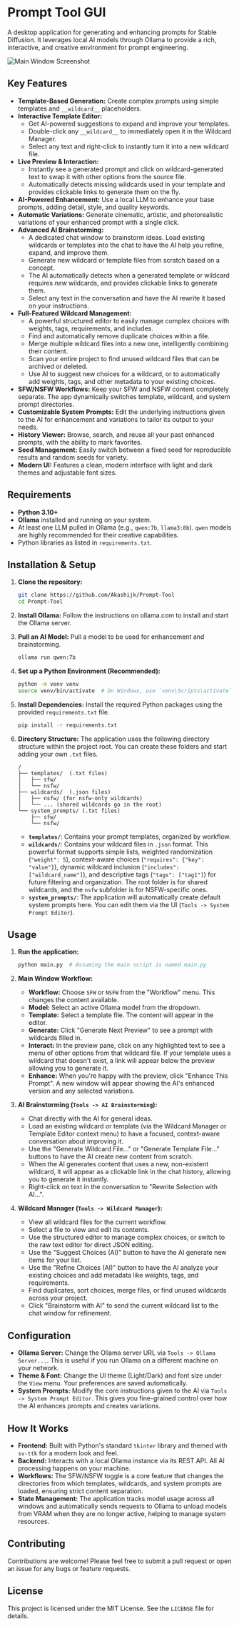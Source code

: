 # Prompt Tool GUI

A desktop application for generating and enhancing prompts for Stable Diffusion. It leverages local AI models through Ollama to provide a rich, interactive, and creative environment for prompt engineering.

![Main Window Screenshot](assets/screenshot_main.png) <!-- Placeholder: Add a real screenshot here -->

## Key Features

*   **Template-Based Generation:** Create complex prompts using simple templates and `__wildcard__` placeholders.
*   **Interactive Template Editor:**
    *   Get AI-powered suggestions to expand and improve your templates.
    *   Double-click any `__wildcard__` to immediately open it in the Wildcard Manager.
    *   Select any text and right-click to instantly turn it into a new wildcard file.
*   **Live Preview & Interaction:**
    *   Instantly see a generated prompt and click on wildcard-generated text to swap it with other options from the source file.
    *   Automatically detects missing wildcards used in your template and provides clickable links to generate them on the fly.
*   **AI-Powered Enhancement:** Use a local LLM to enhance your base prompts, adding detail, style, and quality keywords.
*   **Automatic Variations:** Generate cinematic, artistic, and photorealistic variations of your enhanced prompt with a single click.
*   **Advanced AI Brainstorming:**
    *   A dedicated chat window to brainstorm ideas. Load existing wildcards or templates into the chat to have the AI help you refine, expand, and improve them.
    *   Generate new wildcard or template files from scratch based on a concept.
    *   The AI automatically detects when a generated template or wildcard requires *new* wildcards, and provides clickable links to generate them.
    *   Select any text in the conversation and have the AI rewrite it based on your instructions.
*   **Full-Featured Wildcard Management:**
    *   A powerful structured editor to easily manage complex choices with weights, tags, requirements, and includes.
    *   Find and automatically remove duplicate choices within a file.
    *   Merge multiple wildcard files into a new one, intelligently combining their content.
    *   Scan your entire project to find unused wildcard files that can be archived or deleted.
    *   Use AI to suggest new choices for a wildcard, or to automatically add weights, tags, and other metadata to your existing choices.
*   **SFW/NSFW Workflows:** Keep your SFW and NSFW content completely separate. The app dynamically switches template, wildcard, and system prompt directories.
*   **Customizable System Prompts:** Edit the underlying instructions given to the AI for enhancement and variations to tailor its output to your needs.
*   **History Viewer:** Browse, search, and reuse all your past enhanced prompts, with the ability to mark favorites.
*   **Seed Management:** Easily switch between a fixed seed for reproducible results and random seeds for variety.
*   **Modern UI:** Features a clean, modern interface with light and dark themes and adjustable font sizes.

## Requirements

*   **Python 3.10+**
*   **Ollama** installed and running on your system.
*   At least one LLM pulled in Ollama (e.g., `qwen:7b`, `llama3:8b`). `qwen` models are highly recommended for their creative capabilities.
*   Python libraries as listed in `requirements.txt`.

## Installation & Setup

1.  **Clone the repository:**
    ```bash
    git clone https://github.com/Akashijk/Prompt-Tool
    cd Prompt-Tool
    ```

2.  **Install Ollama:**
    Follow the instructions on ollama.com to install and start the Ollama server.

3.  **Pull an AI Model:**
    Pull a model to be used for enhancement and brainstorming.
    ```bash
    ollama run qwen:7b
    ```

4.  **Set up a Python Environment (Recommended):**
    ```bash
    python -m venv venv
    source venv/bin/activate  # On Windows, use `venv\Scripts\activate`
    ```

5.  **Install Dependencies:**
    Install the required Python packages using the provided `requirements.txt` file.
    ```bash
    pip install -r requirements.txt
    ```

6.  **Directory Structure:**
    The application uses the following directory structure within the project root. You can create these folders and start adding your own `.txt` files.
    ```
    /
    ├── templates/  (.txt files)
    │   ├── sfw/
    │   └── nsfw/
    ├── wildcards/  (.json files)
    │   ├── nsfw/ (for nsfw-only wildcards)
    │   └── ... (shared wildcards go in the root)
    └── system_prompts/ (.txt files)
        ├── sfw/
        └── nsfw/
    ```
    *   **`templates/`**: Contains your prompt templates, organized by workflow.
    *   **`wildcards/`**: Contains your wildcard files in `.json` format. This powerful format supports simple lists, weighted randomization (`"weight": 5`), context-aware choices (`"requires": {"key": "value"}`), dynamic wildcard inclusion (`"includes": ["wildcard_name"]`), and descriptive tags (`"tags": ["tag1"]`) for future filtering and organization. The root folder is for shared wildcards, and the `nsfw` subfolder is for NSFW-specific ones.
    *   **`system_prompts/`**: The application will automatically create default system prompts here. You can edit them via the UI (`Tools -> System Prompt Editor`).

## Usage

1.  **Run the application:**
    ```bash
    python main.py  # Assuming the main script is named main.py
    ```

2.  **Main Window Workflow:**
    *   **Workflow:** Choose `SFW` or `NSFW` from the "Workflow" menu. This changes the content available.
    *   **Model:** Select an active Ollama model from the dropdown.
    *   **Template:** Select a template file. The content will appear in the editor.
    *   **Generate:** Click "Generate Next Preview" to see a prompt with wildcards filled in.
    *   **Interact:** In the preview pane, click on any highlighted text to see a menu of other options from that wildcard file. If your template uses a wildcard that doesn't exist, a link will appear below the preview allowing you to generate it.
    *   **Enhance:** When you're happy with the preview, click "Enhance This Prompt". A new window will appear showing the AI's enhanced version and any selected variations.

3.  **AI Brainstorming (`Tools -> AI Brainstorming`):**
    *   Chat directly with the AI for general ideas.
    *   Load an existing wildcard or template (via the Wildcard Manager or Template Editor context menu) to have a focused, context-aware conversation about improving it.
    *   Use the "Generate Wildcard File..." or "Generate Template File..." buttons to have the AI create new content from scratch.
    *   When the AI generates content that uses a new, non-existent wildcard, it will appear as a clickable link in the chat history, allowing you to generate it instantly.
    *   Right-click on text in the conversation to "Rewrite Selection with AI...".

4.  **Wildcard Manager (`Tools -> Wildcard Manager`):**
    *   View all wildcard files for the current workflow.
    *   Select a file to view and edit its contents.
    *   Use the structured editor to manage complex choices, or switch to the raw text editor for direct JSON editing.
    *   Use the "Suggest Choices (AI)" button to have the AI generate new items for your list.
    *   Use the "Refine Choices (AI)" button to have the AI analyze your existing choices and add metadata like weights, tags, and requirements.
    *   Find duplicates, sort choices, merge files, or find unused wildcards across your project.
    *   Click "Brainstorm with AI" to send the current wildcard list to the chat window for refinement.

## Configuration

*   **Ollama Server:** Change the Ollama server URL via `Tools -> Ollama Server...`. This is useful if you run Ollama on a different machine on your network.
*   **Theme & Font:** Change the UI theme (Light/Dark) and font size under the `View` menu. Your preferences are saved automatically.
*   **System Prompts:** Modify the core instructions given to the AI via `Tools -> System Prompt Editor`. This gives you fine-grained control over how the AI enhances prompts and creates variations.

## How It Works

*   **Frontend:** Built with Python's standard `tkinter` library and themed with `sv-ttk` for a modern look and feel.
*   **Backend:** Interacts with a local Ollama instance via its REST API. All AI processing happens on your machine.
*   **Workflows:** The SFW/NSFW toggle is a core feature that changes the directories from which templates, wildcards, and system prompts are loaded, ensuring strict content separation.
*   **State Management:** The application tracks model usage across all windows and automatically sends requests to Ollama to unload models from VRAM when they are no longer active, helping to manage system resources.

## Contributing

Contributions are welcome! Please feel free to submit a pull request or open an issue for any bugs or feature requests.

## License

This project is licensed under the MIT License. See the `LICENSE` file for details.